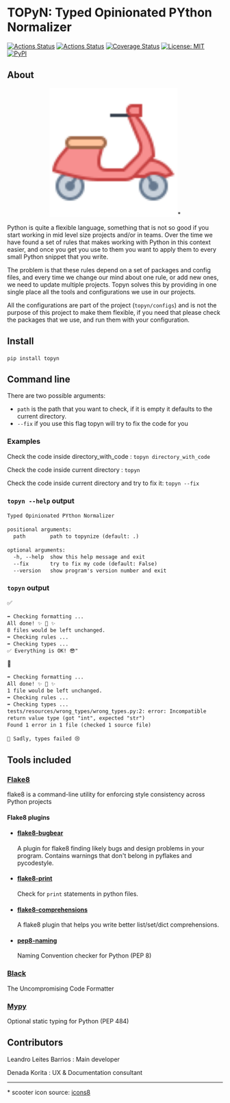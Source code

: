 # TOPyN: Typed Opinionated PYthon Normalizer
<p>
    <a href="https://github.com/lleites/topyn/actions"><img alt="Actions Status" src="https://github.com/lleites/topyn/workflows/Test/badge.svg"></a>
    <a href="https://github.com/lleites/topyn/actions"><img alt="Actions Status" src="https://github.com/lleites/topyn/workflows/Topyn/badge.svg"></a>
    <a href="https://coveralls.io/github/lleites/topyn?branch=HEAD"><img alt="Coverage Status" src="https://coveralls.io/repos/github/lleites/topyn/badge.svg?branch=HEAD"></a>
    <a href="https://github.com/lleites/topyn/blob/master/LICENSE"><img alt="License: MIT" src="https://img.shields.io/badge/License-MIT-yellow.svg"></a>
    <a href="https://pypi.org/project/topyn/"><img alt="PyPI" src="https://img.shields.io/pypi/v/topyn"></a>
</p>

## About
<p align="center">
    <img src="https://github.com/lleites/topyn/blob/master/scooter.svg" alt="Scooter" width="300"/>*
</p>
Python is quite a flexible language, something that is not so good if you start working in mid level size projects and/or in teams.
Over the time we have found a set of rules that makes working with Python in this context easier, and once you get you use to them you want to apply them to every small Python snippet that you write.

The problem is that these rules depend on a set of packages and config files, and every time we change our mind about one rule, or add new ones, we need to update multiple projects.
Topyn solves this by providing in one single place all the tools and configurations we use in our projects.

All the configurations are part of the project (`topyn/configs`) and is not the purpose of this project to make them flexible, if you need that please check the packages that we use, and run them with your configuration.

## Install
`pip install topyn`

## Command line
There are two possible arguments:
* `path` is the path that you want to check, if it is empty it defaults to the current directory.
* `--fix` if you use this flag topyn will try to fix the code for you

### Examples
Check the code inside directory_with_code : `topyn directory_with_code`

Check the code inside current directory : `topyn`

Check the code inside current directory and try to fix it: `topyn --fix`

### `topyn --help` output

```
Typed Opinionated PYthon Normalizer

positional arguments:
  path        path to topynize (default: .)

optional arguments:
  -h, --help  show this help message and exit
  --fix       try to fix my code (default: False)
  --version   show program's version number and exit
```

### `topyn` output
✅
```
➡️ Checking formatting ...
All done! ✨ 🍰 ✨
8 files would be left unchanged.
➡️ Checking rules ...
➡️ Checking types ...
✅ Everything is OK! 😎"
```
🔴 
```
➡️ Checking formatting ...
All done! ✨ 🍰 ✨
1 file would be left unchanged.
➡️ Checking rules ...
➡️ Checking types ...
tests/resources/wrong_types/wrong_types.py:2: error: Incompatible return value type (got "int", expected "str")
Found 1 error in 1 file (checked 1 source file)

🔴 Sadly, types failed 😢
```


## Tools included

### [Flake8](https://github.com/PyCQA/flake8)
flake8 is a command-line utility for enforcing style consistency across Python projects

#### Flake8 plugins
* #### [flake8-bugbear](https://github.com/PyCQA/flake8-bugbear)
  A plugin for flake8 finding likely bugs and design problems in your program. Contains warnings that don't belong in pyflakes and pycodestyle. 
* #### [flake8-print](https://github.com/JBKahn/flake8-print)
  Check for `print` statements in python files.
* #### [flake8-comprehensions](https://github.com/adamchainz/flake8-comprehensions)
  A flake8 plugin that helps you write better list/set/dict comprehensions.
* #### [pep8-naming](https://github.com/PyCQA/pep8-naming)
  Naming Convention checker for Python (PEP 8)
### [Black](https://github.com/psf/black)
The Uncompromising Code Formatter
### [Mypy](https://github.com/python/mypy)
Optional static typing for Python (PEP 484) 

## Contributors
Leandro Leites Barrios : Main developer

Denada Korita : UX & Documentation consultant 

---
\* scooter icon source: [icons8](https://icons8.com/)
